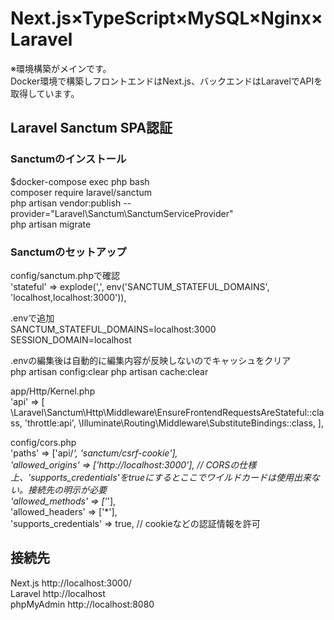# Next.js×TypeScript×MySQL×Nginx×Laravel  
※環境構築がメインです。  
Docker環境で構築しフロントエンドはNext.js、バックエンドはLaravelでAPIを取得しています。  

## Laravel Sanctum SPA認証 
### Sanctumのインストール
$docker-compose exec php bash  
composer require laravel/sanctum  
php artisan vendor:publish --provider="Laravel\Sanctum\SanctumServiceProvider"  
php artisan migrate  

### Sanctumのセットアップ  
config/sanctum.phpで確認  
'stateful' => explode(',', env('SANCTUM_STATEFUL_DOMAINS', 'localhost,localhost:3000')),  

.envで追加  
SANCTUM_STATEFUL_DOMAINS=localhost:3000
SESSION_DOMAIN=localhost  

.envの編集後は自動的に編集内容が反映しないのでキャッシュをクリア  
php artisan config:clear
php artisan cache:clear  

app/Http/Kernel.php  
'api' => [
\Laravel\Sanctum\Http\Middleware\EnsureFrontendRequestsAreStateful::class,
'throttle:api',
\Illuminate\Routing\Middleware\SubstituteBindings::class,
],

config/cors.php  
'paths' => ['api/*', 'sanctum/csrf-cookie'],  
'allowed_origins' => ['http://localhost:3000'], // CORSの仕様上、'supports_credentials'をtrueにするとここでワイルドカードは使用出来ない。接続先の明示が必要  
'allowed_methods' => ['*'],  
'allowed_headers' => ['*'],  
'supports_credentials' => true, // cookieなどの認証情報を許可  

## 接続先
Next.js http://localhost:3000/  
Laravel http://localhost  
phpMyAdmin http://localhost:8080
